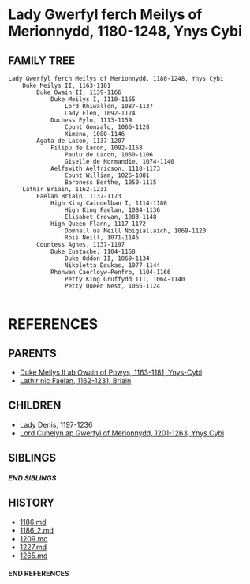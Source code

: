 # Lady Gwerfyl ferch Meilys of Merionnydd, 1180-1248, Ynys Cybi

## FAMILY TREE 
```
Lady Gwerfyl ferch Meilys of Merionnydd, 1180-1248, Ynys Cybi
    Duke Meilys II, 1163-1181
        Duke Owain II, 1139-1166
            Duke Meilys I, 1110-1165
                Lord Rhiwallon, 1087-1137
                Lady Elen, 1092-1174
            Duchess Eylo, 1113-1159
                Count Gonzalo, 1066-1128
                Ximena, 1080-1146
        Agata de Lacon, 1137-1207
            Filipu de Lacon, 1092-1158
                Paulu de Lacon, 1050-1106
                Giselle de Normandie, 1074-1140
            Aelfswith Aelfricson, 1118-1173
                Count William, 1026-1081
                Baroness Berthe, 1050-1115
    Lathir Briain, 1162-1231
        Faelan Briain, 1137-1173
            High King Caindelban I, 1114-1186
                High King Faelan, 1084-1136            
                Elisabet Crovan, 1083-1148            
            High Queen Flann, 1117-1172
                Domnall ua Neill Noigiallaich, 1069-1120        
                Rois Neill, 1071-1145        
        Countess Agnes, 1137-1197
            Duke Eustache, 1104-1158
                Duke Oddon II, 1069-1134
                Nikoletta Doukas, 1077-1144
            Rhonwen Caerloyw-Penfro, 1104-1166
                Petty King Gruffydd III, 1064-1140    
                Petty Queen Nest, 1065-1124
                    
```


# REFERENCES

## PARENTS 
* [Duke Meilys II ab Owain of Powys, 1163-1181, Ynys-Cybi](p/meilys_ii_ab_owain_1163.md)
* [Lathir nic Faelan, 1162-1231, Briain](p/lathir_nic_faelan_1162.md)

## CHILDREN 
* Lady Denis, 1197-1236
* [Lord Cuhelyn ap Gwerfyl of Merionnydd, 1201-1263, Ynys Cybi](p/cuhelyn_ap_gwerfyl_1201.md)

## SIBLINGS

##### END SIBLINGS  
## HISTORY
* [1186.md](../h/1186.md)
* [1186_2.md](../h/1186_2.md)
* [1209.md](../h/1209.md)
* [1227.md](../h/1227.md)
* [1265.md](../h/1265.md)

#### END REFERENCES

